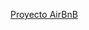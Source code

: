 [Proyecto AirBnB](https://drive.google.com/drive/folders/12mG1dLHSlGQ2W31nBW_Lilqp_zH8JZrk?usp=drive_link)
